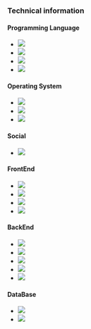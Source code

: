 ### Technical information

#### Programming Language
 - <img src="https://img.shields.io/badge/node.js-339933?style=for-the-badge&logo=node.js&logoColor=fff"/> 
 - <img src="https://img.shields.io/badge/java-%23ED8B00.svg?style=for-the-badge&logo=java&logoColor=white"/> 
 - <img src="https://img.shields.io/badge/kotlin-%237F52FF.svg?style=for-the-badge&logo=kotlin&logoColor=white"/> 
 - <img src="https://img.shields.io/badge/python-3670A0?style=for-the-badge&logo=python&logoColor=ffdd54"/>

#### Operating System
 - <img src="https://img.shields.io/badge/Linux-FCC624?style=for-the-badge&logo=linux&logoColor=black"/> 
 - <img src="https://img.shields.io/badge/Ubuntu-E95420?style=for-the-badge&logo=ubuntu&logoColor=white"/> 
 - <img src="https://img.shields.io/badge/Windows-0078D6?style=for-the-badge&logo=windows&logoColor=white"/>

#### Social
 - <img src="https://img.shields.io/badge/Discord-%237289DA.svg?style=for-the-badge&logo=discord&logoColor=white"/>

#### FrontEnd
 - <img src="https://img.shields.io/badge/html5-1572B6?style=for-the-badge&logo=html5&logoColor=fff"/> 
 - <img src="https://img.shields.io/badge/css3-E34F26?style=for-the-badge&logo=css3&logoColor=fff"/> 
 - <img src="https://img.shields.io/badge/vanilla js-F7DF1E?style=for-the-badge&logo=javascript&logoColor=fff"/> 
 - <img src="https://img.shields.io/badge/php-%23777BB4.svg?style=for-the-badge&logo=php&logoColor=white"/> 

#### BackEnd
 - <img src="https://img.shields.io/badge/node.js-339933?style=for-the-badge&logo=node.js&logoColor=fff"/> 
 - <img src="https://img.shields.io/badge/java-%23ED8B00.svg?style=for-the-badge&logo=java&logoColor=white"/> 
 - <img src="https://img.shields.io/badge/kotlin-%237F52FF.svg?style=for-the-badge&logo=kotlin&logoColor=white"/> 
 - <img src="https://img.shields.io/badge/python-3670A0?style=for-the-badge&logo=python&logoColor=ffdd54"/>
 - <img src="https://img.shields.io/badge/express-000?style=for-the-badge&logo=express&logoColor=fff"/>

#### DataBase
 - <img src="https://img.shields.io/badge/mysql-4479A1?style=for-the-badge&logo=mysql&logoColor=fff"/> 
 - <img src="https://img.shields.io/badge/mongodb-47A248?style=for-the-badge&logo=mongodb&logoColor=fff"/>
